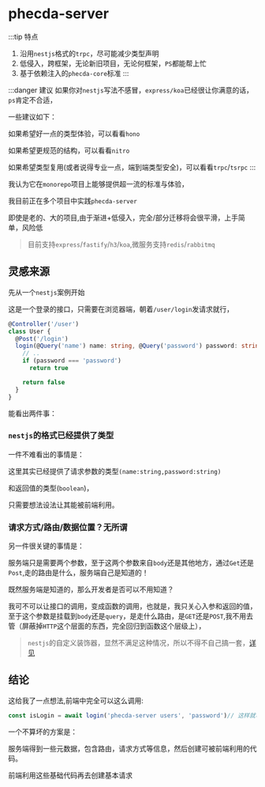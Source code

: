 # phecda-server


:::tip 特点
1. 沿用`nestjs`格式的`trpc`，尽可能减少类型声明
2. 低侵入，跨框架，无论新旧项目，无论何框架，`PS`都能帮上忙
3. 基于依赖注入的`phecda-core`标准
:::

:::danger 建议
如果你对`nestjs`写法不感冒，`express/koa`已经很让你满意的话，`ps`肯定不合适，

一些建议如下：

如果希望好一点的类型体验，可以看看`hono`

如果希望更规范的结构，可以看看`nitro`

如果希望类型复用(或者说得专业一点，端到端类型安全)，可以看看`trpc`/`tsrpc`
:::


 我认为它在`monorepo`项目上能够提供超一流的标准与体验，
 
 我目前正在多个项目中实践`phecda-server`

 即使是老的、大的项目,由于渐进+低侵入，完全/部分迁移将会很平滑，上手简单，风险低


 > 目前支持`express`/`fastify`/`h3`/`koa`,微服务支持`redis`/`rabbitmq`


## 灵感来源
先从一个`nestjs`案例开始

 这是一个登录的接口，只需要在浏览器端，朝着`/user/login`发请求就行，

```ts
@Controller('/user')
class User {
  @Post('/login')
  login(@Query('name') name: string, @Query('password') password: string) { // 仔细看这一行！
    // ..
    if (password === 'password')
      return true

    return false
  }
}
```
能看出两件事：

### `nestjs`的格式已经提供了类型
一件不难看出的事情是：

这里其实已经提供了请求参数的类型`(name:string,password:string)`

和返回值的类型(`boolean`)，

只需要想法设法让其能被前端利用。

### 请求方式/路由/数据位置？无所谓

另一件很关键的事情是：

服务端只是需要两个参数，至于这两个参数来自`body`还是其他地方，通过`Get`还是`Post`,走的路由是什么，服务端自己是知道的！

既然服务端是知道的，那么开发者是否可以不用知道？

我可不可以让接口的调用，变成函数的调用，也就是，我只关心入参和返回的值，至于这个参数是挂载到`body`还是`query`，是走什么路由，是`GET`还是`POST`,我不用去管（屏蔽掉`HTTP`这个层面的东西，完全回归到函数这个层级上），

> `nestjs`的自定义装饰器，显然不满足这种情况，所以不得不自己搞一套，[详见](./base.md#context)

## 结论


这给我了一点想法,前端中完全可以这么调用:

```ts
const isLogin = await login('phecda-server users', 'password')// 这样就可以直接复用服务端类型！
```

一个不算坏的方案是：

服务端得到一些元数据，包含路由，请求方式等信息，然后创建可被前端利用的代码。

前端利用这些基础代码再去创建基本请求





